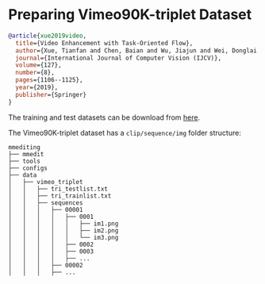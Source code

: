 # Preparing Vimeo90K-triplet Dataset

<!-- [DATASET] -->

```bibtex
@article{xue2019video,
  title={Video Enhancement with Task-Oriented Flow},
  author={Xue, Tianfan and Chen, Baian and Wu, Jiajun and Wei, Donglai and Freeman, William T},
  journal={International Journal of Computer Vision (IJCV)},
  volume={127},
  number={8},
  pages={1106--1125},
  year={2019},
  publisher={Springer}
}
```

The training and test datasets can be download from [here](http://toflow.csail.mit.edu/).

The Vimeo90K-triplet  dataset has a `clip/sequence/img` folder structure:

```text
mmediting
├── mmedit
├── tools
├── configs
├── data
│   ├── vimeo_triplet
│   │   ├── tri_testlist.txt
│   │   ├── tri_trainlist.txt
│   │   ├── sequences
│   │   │   ├── 00001
│   │   │   │   ├── 0001
│   │   │   │   │   ├── im1.png
│   │   │   │   │   ├── im2.png
│   │   │   │   │   └── im3.png
│   │   │   │   ├── 0002
│   │   │   │   ├── 0003
│   │   │   │   ├── ...
│   │   │   ├── 00002
│   │   │   ├── ...
```
